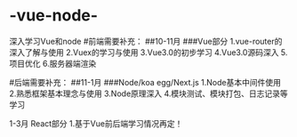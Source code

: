 # -vue-node-
深入学习Vue和node
#前端需要补充：
##10-11月
###Vue部分
1.vue-router的深入了解与使用
2.Vuex的学习与使用
3.Vue3.0的初步学习
4.Vue3.0源码深入
5.项目优化 
6.服务器端渲染

#后端需要补充：
##11-1月
###Node/koa egg/Next.js
1.Node基本中间件使用
2.熟悉框架基本理念与使用
3.Node原理深入
4.模块测试、模块打包、日志记录等学习


1-3月
	React部分
1.基于Vue前后端学习情况再定！




	

